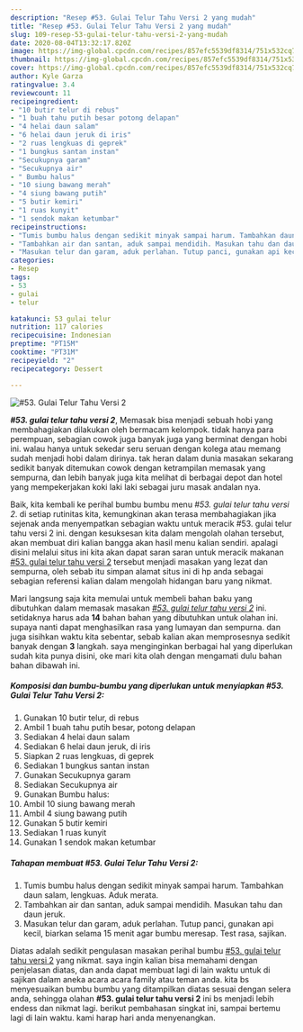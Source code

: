 ```yaml
---
description: "Resep #53. Gulai Telur Tahu Versi 2 yang mudah"
title: "Resep #53. Gulai Telur Tahu Versi 2 yang mudah"
slug: 109-resep-53-gulai-telur-tahu-versi-2-yang-mudah
date: 2020-08-04T13:32:17.820Z
image: https://img-global.cpcdn.com/recipes/857efc5539df8314/751x532cq70/53-gulai-telur-tahu-versi-2-foto-resep-utama.jpg
thumbnail: https://img-global.cpcdn.com/recipes/857efc5539df8314/751x532cq70/53-gulai-telur-tahu-versi-2-foto-resep-utama.jpg
cover: https://img-global.cpcdn.com/recipes/857efc5539df8314/751x532cq70/53-gulai-telur-tahu-versi-2-foto-resep-utama.jpg
author: Kyle Garza
ratingvalue: 3.4
reviewcount: 11
recipeingredient:
- "10 butir telur di rebus"
- "1 buah tahu putih besar potong delapan"
- "4 helai daun salam"
- "6 helai daun jeruk di iris"
- "2 ruas lengkuas di geprek"
- "1 bungkus santan instan"
- "Secukupnya garam"
- "Secukupnya air"
- " Bumbu halus"
- "10 siung bawang merah"
- "4 siung bawang putih"
- "5 butir kemiri"
- "1 ruas kunyit"
- "1 sendok makan ketumbar"
recipeinstructions:
- "Tumis bumbu halus dengan sedikit minyak sampai harum. Tambahkan daun salam, lengkuas. Aduk merata."
- "Tambahkan air dan santan, aduk sampai mendidih. Masukan tahu dan daun jeruk."
- "Masukan telur dan garam, aduk perlahan. Tutup panci, gunakan api kecil, biarkan selama 15 menit agar bumbu meresap. Test rasa, sajikan."
categories:
- Resep
tags:
- 53
- gulai
- telur

katakunci: 53 gulai telur 
nutrition: 117 calories
recipecuisine: Indonesian
preptime: "PT15M"
cooktime: "PT31M"
recipeyield: "2"
recipecategory: Dessert

---
```



![#53. Gulai Telur Tahu Versi 2](https://img-global.cpcdn.com/recipes/857efc5539df8314/751x532cq70/53-gulai-telur-tahu-versi-2-foto-resep-utama.jpg)

<b><i>#53. gulai telur tahu versi 2</i></b>, Memasak bisa menjadi sebuah hobi yang membahagiakan dilakukan oleh bermacam kelompok. tidak hanya para perempuan, sebagian cowok juga banyak juga yang berminat dengan hobi ini. walau hanya untuk sekedar seru seruan dengan kolega atau memang sudah menjadi hobi dalam dirinya. tak heran dalam dunia masakan sekarang sedikit banyak ditemukan cowok dengan ketrampilan memasak yang sempurna, dan lebih banyak juga kita melihat di berbagai depot dan hotel yang mempekerjakan koki laki laki sebagai juru masak andalan nya.



Baik, kita kembali ke perihal bumbu bumbu menu <i>#53. gulai telur tahu versi 2</i>. di setiap rutinitas kita, kemungkinan akan terasa membahagiakan jika sejenak anda menyempatkan sebagian waktu untuk meracik #53. gulai telur tahu versi 2 ini. dengan kesuksesan kita dalam mengolah olahan tersebut, akan membuat diri kalian bangga akan hasil menu kalian sendiri. apalagi disini melalui situs ini kita akan dapat saran saran untuk meracik makanan <u>#53. gulai telur tahu versi 2</u> tersebut menjadi masakan yang lezat dan sempurna, oleh sebab itu simpan alamat situs ini di hp anda sebagai sebagian referensi kalian dalam mengolah hidangan baru yang nikmat.


Mari langsung saja kita memulai untuk membeli bahan baku yang dibutuhkan dalam memasak masakan <u><i>#53. gulai telur tahu versi 2</i></u> ini. setidaknya harus ada <b>14</b> bahan bahan yang dibutuhkan untuk olahan ini. supaya nanti dapat menghasilkan rasa yang lumayan dan sempurna. dan juga sisihkan waktu kita sebentar, sebab kalian akan memprosesnya sedikit banyak dengan <b>3</b> langkah. saya menginginkan berbagai hal yang diperlukan sudah kita punya disini, oke mari kita olah dengan mengamati dulu bahan bahan dibawah ini.

<!--inarticleads1-->

##### Komposisi dan bumbu-bumbu yang diperlukan untuk menyiapkan #53. Gulai Telur Tahu Versi 2:

1. Gunakan 10 butir telur, di rebus
1. Ambil 1 buah tahu putih besar, potong delapan
1. Sediakan 4 helai daun salam
1. Sediakan 6 helai daun jeruk, di iris
1. Siapkan 2 ruas lengkuas, di geprek
1. Sediakan 1 bungkus santan instan
1. Gunakan Secukupnya garam
1. Sediakan Secukupnya air
1. Gunakan  Bumbu halus:
1. Ambil 10 siung bawang merah
1. Ambil 4 siung bawang putih
1. Gunakan 5 butir kemiri
1. Sediakan 1 ruas kunyit
1. Gunakan 1 sendok makan ketumbar




<!--inarticleads2-->

##### Tahapan membuat #53. Gulai Telur Tahu Versi 2:

1. Tumis bumbu halus dengan sedikit minyak sampai harum. Tambahkan daun salam, lengkuas. Aduk merata.
1. Tambahkan air dan santan, aduk sampai mendidih. Masukan tahu dan daun jeruk.
1. Masukan telur dan garam, aduk perlahan. Tutup panci, gunakan api kecil, biarkan selama 15 menit agar bumbu meresap. Test rasa, sajikan.




Diatas adalah sedikit pengulasan masakan perihal bumbu <u>#53. gulai telur tahu versi 2</u> yang nikmat. saya ingin kalian bisa memahami dengan penjelasan diatas, dan anda dapat membuat lagi di lain waktu untuk di sajikan dalam aneka acara acara family atau teman anda. kita bs menyesuaikan bumbu bumbu yang ditampilkan diatas sesuai dengan selera anda, sehingga olahan <b>#53. gulai telur tahu versi 2</b> ini bs menjadi lebih endess dan nikmat lagi. berikut pembahasan singkat ini, sampai bertemu lagi di lain waktu. kami harap hari anda menyenangkan.
